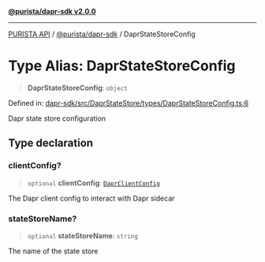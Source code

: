 [**@purista/dapr-sdk v2.0.0**](../README.md)

***

[PURISTA API](../../../packages.md) / [@purista/dapr-sdk](../README.md) / DaprStateStoreConfig

# Type Alias: DaprStateStoreConfig

> **DaprStateStoreConfig**: `object`

Defined in: [dapr-sdk/src/DaprStateStore/types/DaprStateStoreConfig.ts:6](https://github.com/puristajs/purista/blob/master/packages/dapr-sdk/src/DaprStateStore/types/DaprStateStoreConfig.ts#L6)

Dapr state store configuration

## Type declaration

### clientConfig?

> `optional` **clientConfig**: [`DaprClientConfig`](DaprClientConfig.md)

The Dapr client config to interact with Dapr sidecar

### stateStoreName?

> `optional` **stateStoreName**: `string`

The name of the state store
